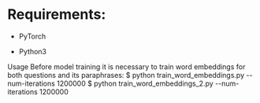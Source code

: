 # Requirements:

* PyTorch

* Python3


Usage
Before model training it is necessary to train word embeddings for both questions and its paraphrases:
$ python train_word_embeddings.py --num-iterations 1200000
$ python train_word_embeddings_2.py --num-iterations 1200000

